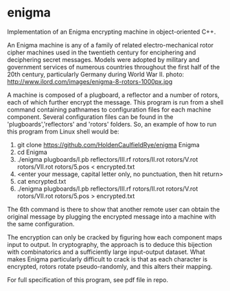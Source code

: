enigma
======

Implementation of an Enigma encrypting machine in object-oriented C++.

An Enigma machine is any of a family of related electro-mechanical rotor cipher machines used in the twentieth century 
for enciphering and deciphering secret messages. Models were adopted by military and government services of numerous 
countries throughout the first half of the 20th century, particularly Germany during World War II.
photo: http://www.ilord.com/images/enigma-8-rotors-1000px.jpg

A machine is composed of a plugboard, a reflector and a number of rotors, each of which further encrypt the message. This 
program is run from a shell command containing pathnames to configuration files for each machine component. Several 
configuration files can be found in the 'plugboards','reflectors' and 'rotors' folders. So, an example of how to run this 
program from Linux shell would be:

1) git clone https://github.com/HoldenCaulfieldRye/enigma Enigma
2) cd Enigma
3) ./enigma plugboards/I.pb reflectors/III.rf rotors/II.rot rotors/V.rot rotors/VII.rot rotors/5.pos < encrypted.txt
4) <enter your message, capital letter only, no punctuation, then hit return>
5) cat encrypted.txt
6) ./enigma plugboards/I.pb reflectors/III.rf rotors/II.rot rotors/V.rot rotors/VII.rot rotors/5.pos > encrypted.txt

The 6th command is there to show that another remote user can obtain the original message by plugging the encrypted message 
into a machine with the same configuration. 

The encryption can only be cracked by figuring how each component maps input to output. In cryptography, the approach is to 
deduce this bijection with combinatorics and a sufficiently large input-output dataset. What makes Enigma particularly 
difficult to crack is that as each character is encrypted, rotors rotate pseudo-randomly, and this alters their mapping.

For full specification of this program, see pdf file in repo.
